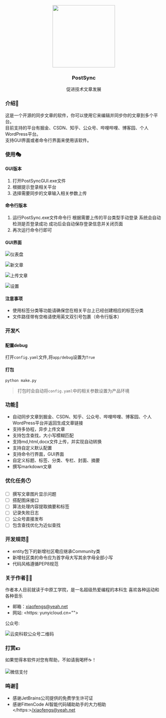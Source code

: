 <div align="center">
<img height="200" src="static/imgs/logo.png" width="200"/>
<h3 align="center">
    PostSync
    </h3>
<p align="center">
        促进技术文章发展
    </p>
</div>

### 介绍📖

这是一个开源的同步文章的软件，你可以使用它来编辑并同步你的文章到多个平台。  
目前支持的平台有掘金、CSDN、知乎、公众号、哔哩哔哩、博客园、个人WordPress平台。  
支持GUI界面或者命令行界面来使用该软件。

### 使用🎭

#### GUI版本

1. 打开PostSyncGUI.exe文件
2. 根据提示登录相关平台
3. 选择需要同步的文章输入相关参数上传

#### 命令行版本

1. 运行PostSync.exe文件命令行
   根据需要上传的平台类型手动登录
   系统会自动检测是否登录成功
   成功后会自动保存登录信息并关闭页面
2. 再次运行命令行即可

#### GUI界面

![仪表盘](static/imgs/screenshot-dashboard.png?=200x150)

![新文章](static/imgs/screenshot-write.png?=200x150)

![上传文章](static/imgs/screenshot-upload.png?=200x150)

![设置](static/imgs/screenshot-setting.png?=200x150)

#### 注意事项

- 使用标签分类等功能请确保您在相关平台上已经创建相应的标签分类
- 文件路径带有空格请使用英文双引号包裹（命令行版本）

### 开发⛏️

#### 配置debug

打开`config.yaml`文件,将`app/debug`设置为`True`

#### 打包

``` bash
python make.py
```
> 打包时会自动将`config.yaml`中的相关参数设置为产品环境

### 功能📲

- 自动同步文章到掘金、CSDN、知乎、公众号、哔哩哔哩、博客园、个人WordPress平台并返回生成文章链接
- 支持多协程，异步上传文章
- 支持包含查找，大小写模糊匹配
- 支持md,html,docx文件上传，并实现自动转换
- 支持自定义默认配置
- 支持命令行界面，GUI界面
- 自定义标题、标签、分类、专栏、封面、摘要
- 撰写markdown文章

### 优化任务🕐

- [ ] 撰写文章图片显示问题
- [ ] 搭配图床接口
- [ ] 算法处理内容提取摘要和标签
- [ ] 记录失败日志
- [ ] 公众号直接发布
- [ ] 包含查找优化为近似查找

### 开发规范📃

- entity包下的新增社区嘞应继承Community类
- 新增社区类的命令应为首字母大写其余字母全部小写
- 代码风格遵循PEP8规范

### 关于作者👨‍💻

作者本人目前就读于中原工学院，是一名超级热爱编程的本科生
喜欢各种运动和各种音乐
- 邮箱：<xiaofengs@yeah.net>
- 网站: <https: yunyicloud.cn="">

公众号: 

![云奕科软公众号二维码](static/imgs/official-account.jpg?=100x100)

### 打赏💴

如果觉得本软件对您有帮助，不如请我喝杯☕！

![微信支付](static/imgs/reward-wechat.jpg?=100x100)

### 鸣谢🍻
- 感谢JetBrains公司提供的免费学生许可证
- 感谢FittenCode AI智能代码辅助助手的大力相助</https:></xiaofengs@yeah.net>